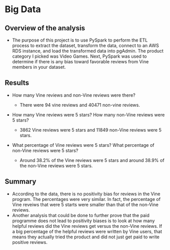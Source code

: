 # Big Data

## Overview of the analysis

- The purpose of this project is to use PySpark to perform the ETL process to extract the dataset, transform the data, connect to an AWS RDS instance, and load the transformed data into pgAdmin. The product category I picked was Video Games. Next, PySpark was used to determine if there is any bias toward favorable reviews from Vine members in your dataset.

## Results

- How many Vine reviews and non-Vine reviews were there?
  - There were 94 vine reviews and 40471 non-vine reviews.

- How many Vine reviews were 5 stars? How many non-Vine reviews were 5 stars?
  - 3862 Vine reviews were 5 stars and 11849 non-Vine reviews were 5 stars.
  
- What percentage of Vine reviews were 5 stars? What percentage of non-Vine reviews were 5 stars?
  - Around 38.2% of the Vine reviews were 5 stars and around 38.9% of the non-Vine reviews were 5 stars.
 
## Summary

- According to the data, there is no positivity bias for reviews in the Vine program. The percentages were very similar. In fact, the percentage of Vine reveiws that were 5 starts were smaller than that of the non-Vine reviews.
- Another analysis that could be done to further prove that the paid programme does not lead to positivity biases is to look at how many helpful reviews did the Vine reviews get versus the non-Vine reviews. If a big percentage of the helpful reviews were written by Vine users, that means they actually tried the product and did not just get paid to write positive reviews.
